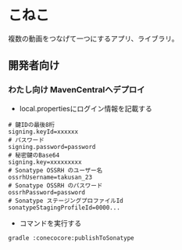 # こねこ

複数の動画をつなげて一つにするアプリ、ライブラリ。

## 開発者向け

### わたし向け MavenCentralへデプロイ

- local.propertiesにログイン情報を記載する
```properties
# 鍵IDの最後8桁
signing.keyId=xxxxxx
# パスワード
signing.password=password
# 秘密鍵のBase64
signing.key=xxxxxxxxx
# Sonatype OSSRH のユーザー名
ossrhUsername=takusan_23
# Sonatype OSSRH のパスワード
ossrhPassword=password
# Sonatype ステージングプロファイルId
sonatypeStagingProfileId=0000...
```

- コマンドを実行する
```
gradle :conecocore:publishToSonatype
```